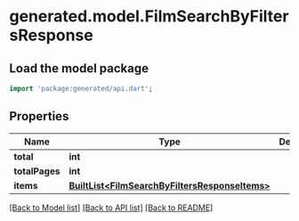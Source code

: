 # generated.model.FilmSearchByFiltersResponse

## Load the model package
```dart
import 'package:generated/api.dart';
```

## Properties
Name | Type | Description | Notes
------------ | ------------- | ------------- | -------------
**total** | **int** |  | 
**totalPages** | **int** |  | 
**items** | [**BuiltList&lt;FilmSearchByFiltersResponseItems&gt;**](FilmSearchByFiltersResponseItems.md) |  | 

[[Back to Model list]](../README.md#documentation-for-models) [[Back to API list]](../README.md#documentation-for-api-endpoints) [[Back to README]](../README.md)


